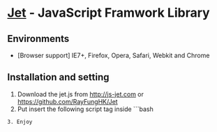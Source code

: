 [Jet](http://js-jet.com/) - JavaScript Framwork Library
==================================================

Environments
--------------------------------------

- [Browser support] IE7+, Firefox, Opera, Safari, Webkit and Chrome

Installation and setting
--------------------------------------
1. Download the jet.js from http://js-jet.com or https://github.com/RayFungHK/Jet
2. Put insert the following script tag inside <html>```bash
<script type="text/javascript" src="{your path of jet.js}"></script>
```
3. Enjoy
